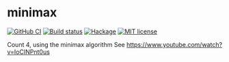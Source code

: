 # minimax

[![GitHub CI](https://github.com/jrp2014/minimax/workflows/CI/badge.svg)](https://github.com/jrp2014/minimax/actions)
[![Build status](https://img.shields.io/travis/jrp2014/minimax.svg?logo=travis)](https://travis-ci.com/jrp2014/minimax)
[![Hackage](https://img.shields.io/hackage/v/minimax.svg?logo=haskell)](https://hackage.haskell.org/package/minimax)
[![MIT license](https://img.shields.io/badge/license-MIT-blue.svg)](LICENSE)


Count 4, using the minimax algorithm
See https://www.youtube.com/watch?v=IoCINPnt0us

